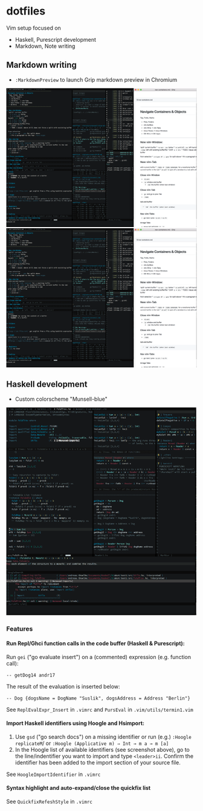 # dotfiles

Vim setup focused on
  * Haskell, Purescript development
  * Markdown, Note writing

## Markdown writing
  * `:MarkdownPreview` to launch Grip markdown preview in Chromium

![Screenshot Markdown](.vim/screenshots/ScreenShot-2019-01-27-markdown.png)
![Screenshot Markdown](.vim/screenshots/ScreenShot-2019-01-27-markdown.png)


## Haskell development

  * Custom colorscheme "Munsell-blue"

![Screenshot Haskell](.vim/screenshots/ScreenShot-2019-01-27-haskell.png)


### Features

#### Run Repl/Ghci function calls in the code buffer (Haskell & Purescript):

Run `gei` ("go evaluate insert") on a (commented) expression (e.g. function call):

```
-- getDog14 andr17
```
The result of the evaluation is inserted below:
```
-- Dog {dogsName = DogName "Suslik", dogsAddress = Address "Berlin"}
```
See `ReplEvalExpr_Insert` in `.vimrc` and `PursEval` in `.vim/utils/termin1.vim`

#### Import Haskell identifiers using Hoogle and Hsimport:
1. Use `gsd` ("go search docs") on a missing identifier or run (e.g.) `:Hoogle replicateM`/ or `:Hoogle (Applicative m) ⇒ Int → m a → m [a]`
2. In the Hoogle list of available identifiers (see screenshot above), go to the line/indentifier you want to import and type `<leader>ii`. Confirm the identifier has been added to the import section of your source file.

See `HoogleImportIdentifier` in `.vimrc`

#### Syntax highlight and auto-expand/close the quickfix list
See `QuickfixRefeshStyle` in `.vimrc`



